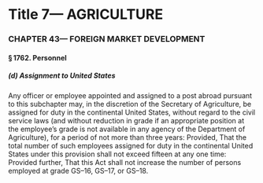 
# Title 7— AGRICULTURE
### CHAPTER 43— FOREIGN MARKET DEVELOPMENT
#### § 1762. Personnel
##### (d) Assignment to United States

Any officer or employee appointed and assigned to a post abroad pursuant to this subchapter may, in the discretion of the Secretary of Agriculture, be assigned for duty in the continental United States, without regard to the civil service laws (and without reduction in grade if an appropriate position at the employee’s grade is not available in any agency of the Department of Agriculture), for a period of not more than three years: Provided, That the total number of such employees assigned for duty in the continental United States under this provision shall not exceed fifteen at any one time: Provided further, That this Act shall not increase the number of persons employed at grade GS–16, GS–17, or GS–18.
